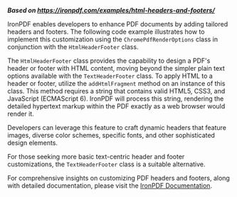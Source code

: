***Based on <https://ironpdf.com/examples/html-headers-and-footers/>***

IronPDF enables developers to enhance PDF documents by adding tailored headers and footers. The following code example illustrates how to implement this customization using the `ChromePdfRenderOptions` class in conjunction with the `HtmlHeaderFooter` class.

The `HtmlHeaderFooter` class provides the capability to design a PDF's header or footer with HTML content, moving beyond the simpler plain text options available with the `TextHeaderFooter` class. To apply HTML to a header or footer, utilize the `addHtmlFragment` method on an instance of this class. This method requires a string that contains valid HTML5, CSS3, and JavaScript (ECMAScript 6). IronPDF will process this string, rendering the detailed hypertext markup within the PDF exactly as a web browser would render it.

Developers can leverage this feature to craft dynamic headers that feature images, diverse color schemes, specific fonts, and other sophisticated design elements.

For those seeking more basic text-centric header and footer customizations, the `TextHeaderFooter` class is a suitable alternative.

For comprehensive insights on customizing PDF headers and footers, along with detailed documentation, please visit the [IronPDF Documentation](https://ironpdf.com).
